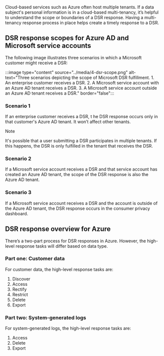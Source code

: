 Cloud-based services such as Azure often host multiple tenants. If a data subject's personal information is in a cloud-based multi-tenancy, it’s helpful to understand the scope or boundaries of a DSR response. Having a multi-tenancy response process in place helps create a timely response to a DSR.

## DSR response scopes for Azure AD and Microsoft service accounts

The following image illustrates three scenarios in which a Microsoft customer might receive a DSR:

:::image type="content" source="../media/4-dsr-scope.png" alt-text="Three scenarios depicting the scope of Microsoft DSR fulfillment. 1. An enterprise customer receives a DSR. 2. A Microsoft service account with an Azure AD tenant receives a DSR. 3. A Microsoft service account outside an Azure AD tenant receives a DSR." border="false":::

### Scenario 1

If an enterprise customer receives a DSR, t he DSR response occurs only in that customer's Azure AD tenant. It won’t affect other tenants.

> [!NOTE]
> It's possible that a user submitting a DSR participates in multiple tenants. If this happens, the DSR is only fulfilled in the tenant that receives the DSR.

### Scenario 2

If a Microsoft service account receives a DSR and that service account has created an Azure AD tenant, the scope of the DSR response is also the Azure AD tenant.

### Scenario 3

If a Microsoft service account receives a DSR and the account is outside of the Azure AD tenant, the DSR response occurs in the consumer privacy dashboard.

## DSR response overview for Azure

There’s a two-part process for DSR responses in Azure. However, the high-level response tasks will differ based on data type.

### Part one: Customer data

For customer data, the high-level response tasks are:

1. Discover
2. Access
3. Rectify
4. Restrict
5. Delete
6. Export

### Part two: System-generated logs

For system-generated logs, the high-level response tasks are:

1. Access
2. Delete
3. Export
